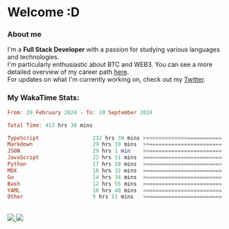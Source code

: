 # Welcome :D

### About me

I'm a **Full Stack Developer** with a passion for studying various languages and technologies. 
</br>
I'm particularly enthusiastic about BTC and WEB3. You can see a more detailed overview of my career path [here](https://yan-pi.vercel.app/).
</br>
For updates on what I'm currently working on, check out my [Twitter](https://twitter.com/yamigake).

### My WakaTime Stats:
<!--START_SECTION:waka-->

```haskell
From: 29 February 2024 - To: 20 September 2024

Total Time: 413 hrs 38 mins

TypeScript                 232 hrs 39 mins >>>>>>>>>>>>>>===========   54.94 %
Markdown                   29 hrs 19 mins  >>=======================   06.92 %
JSON                       29 hrs 1 min    >>=======================   06.86 %
JavaScript                 22 hrs 11 mins  >========================   05.24 %
Python                     17 hrs 18 mins  >========================   04.09 %
MDX                        16 hrs 32 mins  >========================   03.91 %
Go                         14 hrs 34 mins  >========================   03.44 %
Bash                       12 hrs 55 mins  >========================   03.05 %
YAML                       10 hrs 48 mins  >========================   02.55 %
Other                      9 hrs 51 mins   >========================   02.33 %
```

<!--END_SECTION:waka-->

<div style="display: inline_block"><br>
  <a style="border-radius:10px;" href="https://www.linkedin.com/in/yan-fernandes-55a81a201/" target="_blank"><img src="https://skillicons.dev/icons?i=linkedin" target="_blank"</a> 
  <a style="border-radius:10px;" href = "mailto:yanfernandes404@gmail.com"><img src="https://skillicons.dev/icons?i=gmail" target="_blank"></a>
</div>
